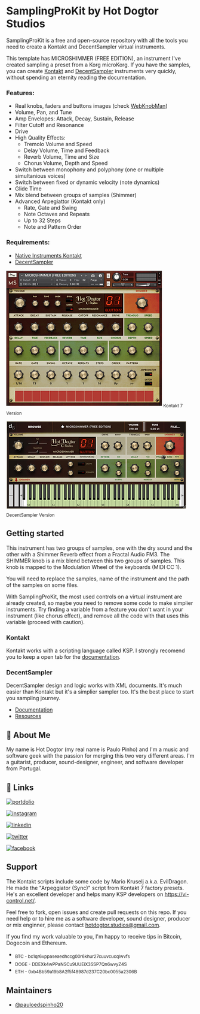 
# SamplingProKit by Hot Dogtor Studios

SamplingProKit is a free and open-source repository with all the tools you need to create a Kontakt and DecentSampler virtual instruments.

This template has MICROSHIMMER (FREE EDITION), an instrument I've created sampling a preset from a Korg microKorg. If you have the samples, you can create [Kontakt](https://www.native-instruments.com/en/products/komplete/samplers/kontakt-7/) and [DecentSampler](https://www.decentsamples.com/product/decent-sampler-plugin/) instruments very quickly, without spending an eternity reading the documentation.
### Features:
- Real knobs, faders and buttons images (check [WebKnobMan](https://www.g200kg.com/en/webknobman/gallery.php))
- Volume, Pan, and Tune
- Amp Envelopes: Attack, Decay, Sustain, Release
- Filter Cutoff and Resonance
- Drive
- High Quality Effects: 
    - Tremolo Volume and Speed
    - Delay Volume, Time and Feedback
    - Reverb Volume, Time and Size
    - Chorus Volume, Depth and Speed
- Switch between monophony and polyphony (one or multiple simultanious voices)
- Switch between fixed or dynamic velocity (note dynamics)
- Glide Time
- Mix blend between groups of samples (Shimmer)
- Advanced Arpegiattor (Kontakt only)
    - Rate, Gate and Swing
    - Note Octaves and Repeats
    - Up to 32 Steps
    - Note and Pattern Order 


### Requirements:
* [Native Instruments Kontakt](https://www.native-instruments.com/en/products/komplete/samplers/kontakt-7/)
* [DecentSampler](https://www.decentsamples.com/product/decent-sampler-plugin/)


![Alt MICROSHIMMER Kontakt](/img/kontakt_instrument.jpg "MICROSHIMMER Kontakt")
<sub>Kontakt 7 Version</sub>

![Alt MICROSHIMMER DecentSampler](/img/decentsampler_instrument.jpg "MICROSHIMMER DecentSampler")
<sub>DecentSampler Version</sub>


## Getting started
This instrument has two groups of samples, one with the dry sound and the other with a Shimmer Reverb effect from a Fractal Audio FM3. The SHIMMER knob is a mix blend between this two groups of samples. This knob is mapped to the Modulation Wheel of the keyboards (MIDI CC 1).

You will need to replace the samples, name of the instrument and the path of the samples on some files.

With SamplingProKit, the most used controls on a virtual instrument are already created, so maybe you need to remove some code to make simplier instruments. Try finding a variable from a feature you don't want in your instrument (like chorus effect), and remove all the code with that uses this variable (proceed with caution).

### Kontakt
Kontakt works with a scripting language called KSP. I strongly recomend you to keep a open tab for the [documentation](https://www.native-instruments.com/ni-tech-manuals/ksp-manual/en/welcome-to-ksp).

### DecentSampler
DecentSampler design and logic works with XML documents. It's much easier than Kontakt but it's a simplier sampler too. It's the best place to start you sampling journey.
* [Documentation](https://www.decentsamples.com/docs/format-documentation.html)
* [Resources](https://www.decentsamples.com/decent-sampler-developer-resources/)

## 🚀 About Me
My name is Hot Dogtor (my real name is Paulo Pinho) and I'm a music and software geek with the passion for merging this two very different areas. I'm a guitarist, producer, sound-designer, engineer, and software developer from Portugal.

## 🔗 Links
[![portdolio](https://img.shields.io/badge/my_portfolio-000?style=for-the-badge&logo=ko-fi&logoColor=white)](https://hotdogtor.com/)

[![instagram](https://img.shields.io/badge/instagram-ec4855?style=for-the-badge&logo=instagram&logoColor=white)](https://instagram.com/hotdogtor.studios)

[![linkedin](https://img.shields.io/badge/linkedin-0A66C2?style=for-the-badge&logo=linkedin&logoColor=white)](https://www.linkedin.com/in/pauloedspinho/)

[![twitter](https://img.shields.io/badge/twitter-1DA1F2?style=for-the-badge&logo=twitter&logoColor=white)](https://twitter.com/HotDogtorStudio)

[![facebook](https://img.shields.io/badge/facebook-1b7af0?style=for-the-badge&logo=facebook&logoColor=white)](https://facebook.com/hotdogtor.studios)


## Support
The Kontakt scripts include some code by Mario Kruselj a.k.a. EvilDragon. He made the "Arpeggiator (Sync)" script from Kontakt 7 factory presets. He's an excellent developer and helps many KSP developers on https://vi-control.net/.

Feel free to fork, open issues and create pull requests on this repo. If you need help or to hire me as a software developer, sound designer, producer or mix enginner, please contact [hotdogtor.studios@gmail.com](mailto:hotdogtor.studios@gmail.com).

If you find my work valuable to you, I'm happy to receive tips in Bitcoin, Dogecoin and Ethereum.

* <sub>BTC - bc1qr6vppaseaedhccg00r6khur27cuuvcucqlwvfs</sub>
* <sub>DOGE - DDEXk4wPPaNSCu9UUEiX3SSP7Qn6wvyZ4S</sub>
* <sub>ETH - 0xb4Bb59a19b8A2f5f48987d237C20bc0055a2306B</sub>

## Maintainers

- [@pauloedspinho20](https://www.github.com/pauloedspinho20)

